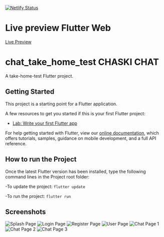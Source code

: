[![Netlify Status](https://api.netlify.com/api/v1/badges/59941703-278f-4ca8-981f-69dfb89e1079/deploy-status)](https://app.netlify.com/sites/chaski-chat-take-home-test/deploys)
# Live preview Flutter Web
[Live Preview](https://chaski-chat-take-home-test.netlify.app) 
# chat_take_home_test CHASKI CHAT

A take-home-test Flutter project.

## Getting Started

This project is a starting point for a Flutter application.


A few resources to get you started if this is your first Flutter project:

- [Lab: Write your first Flutter app](https://flutter.dev/docs/get-started/codelab)

For help getting started with Flutter, view our
[online documentation](https://flutter.dev/docs), which offers tutorials,
samples, guidance on mobile development, and a full API reference.

## How to run the Project

Once the latest Flutter version has been installed, type the following command lines in the Project root folder:

-To update the project: `flutter update`

-To run the project: `flutter run`
 

## Screenshots

![Splash Page](screen_shots/01_splash_screen.png)
![Login Page](screen_shots/02_login_screen.png)
![Register Page](screen_shots/03_register_screen.png)
![User Page](screen_shots/04_user_screen.png)
![Chat Page 1](screen_shots/05_chat_screen_01.png)
![Chat Page 2](screen_shots/06_chat_screen_02.png)
![Chat Page 3](screen_shots/07_chat_screen_03.png)
